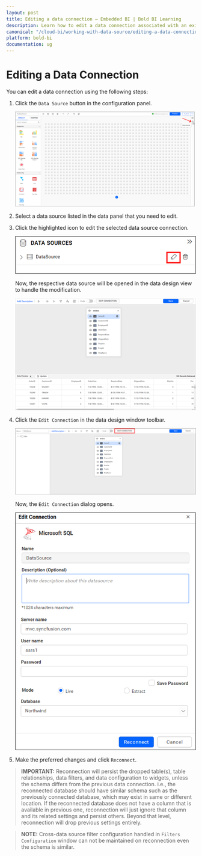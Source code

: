 ```yaml
---
layout: post
title: Editing a data connection – Embedded BI | Bold BI Learning
description: Learn how to edit a data connection associated with an existing data source in Bold BI Embedded application.
canonical: "/cloud-bi/working-with-data-source/editing-a-data-connection/"
platform: bold-bi
documentation: ug
---
```


# Editing a Data Connection

You can edit a data connection using the following steps:

1. Click the `Data Source` button in the configuration panel.

   ![Data button](/static/assets/embedded/working-with-datasource/images/databutton.png)

2. Select a data source listed in the data panel that you need to edit.

3. Click the highlighted icon to edit the selected data source connection.

   ![Edit data source icon](/static/assets/embedded/working-with-datasource/images/editdatasourceicon.png)

   Now, the respective data source will be opened in the data design view to handle the modification.

   ![Edit the datasource](/static/assets/embedded/working-with-datasource/images/editthedatasource.png)

4. Click the `Edit Connection` in the data design window toolbar.

   ![Edit connection button](/static/assets/embedded/working-with-datasource/images/editconnectionbutton.png)

    Now, the `Edit Connection` dialog opens.

   ![Edit connection schema](/static/assets/embedded/working-with-datasource/images/editconnectionretainschema.png)

5. Make the preferred changes and click `Reconnect`.

> **IMPORTANT:**  Reconnection will persist the dropped table(s), table relationships, data filters, and data configuration to widgets, unless the schema differs from the previous data connection. i.e., the reconnected database should have similar schema such as the previously connected database, which may exist in same or different location. If the reconnected database does not have a column that is available in previous one, reconnection will just ignore that column and its related settings and persist others. Beyond that level, reconnection will drop previous settings entirely.

> **NOTE:**  Cross-data source filter configuration handled in `Filters Configuration` window can not be maintained on reconnection even the schema is similar.
